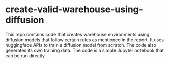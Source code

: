 # create-valid-warehouse-using-diffusion

This repo contains code that creates warehouse environments using diffusion models that follow certain rules as mentioned in the report. It uses huggingface APIs to train a diffusion model from scratch. The code also generates its own training data. The code is a simple Jupyter notebook that can be run directly.
